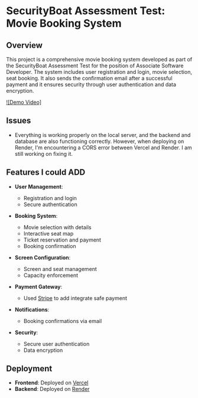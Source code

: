 # SecurityBoat Assessment Test: Movie Booking System

## Overview

This project is a comprehensive movie booking system developed as part of the SecurityBoat Assessment Test for the position of Associate Software Developer. The system includes user registration and login, movie selection, seat booking. It also sends the confirmation email after a successful payment and it ensures security through user authentication and data encryption.

[![Demo Video]](https://vimeo.com/959826468)

## Issues

  - Everything is working properly on the local server, and the backend and database are also functioning correctly. However, when deploying on Render, I'm encountering a CORS error between Vercel and Render. I am still working on fixing it.


## Features I could ADD

- **User Management**:
  - Registration and login
  - Secure authentication

- **Booking System**:
  - Movie selection with details
  - Interactive seat map
  - Ticket reservation and payment
  - Booking confirmation

- **Screen Configuration**:
  - Screen and seat management
  - Capacity enforcement

- **Payment Gateway**:
  - Used  <a href="https://stripe.com/in" target="_blank">Stripe</a> to add integrate safe payment
    
- **Notifications**:
  - Booking confirmations via email

- **Security**:
  - Secure user authentication
  - Data encryption

## Deployment

- **Frontend**: Deployed on <a href="https://movie-app-self-five.vercel.app/home" target="_blank">Vercel</a>
- **Backend**: Deployed on <a href="https://movie-app-backend-1-xpdl.onrender.com/" target="_blank">Render</a>







